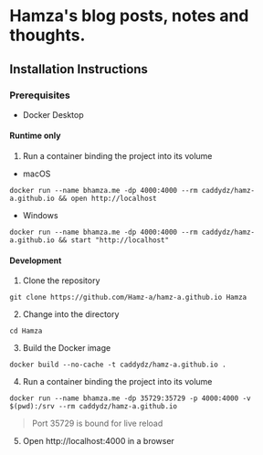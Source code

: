 # Hamza's blog posts, notes and thoughts.

## Installation Instructions
### Prerequisites
- Docker Desktop
#### Runtime only
1. Run a container binding the project into its volume
- macOS
```shell
docker run --name bhamza.me -dp 4000:4000 --rm caddydz/hamz-a.github.io && open http://localhost
```
- Windows
```shell
docker run --name bhamza.me -dp 4000:4000 --rm caddydz/hamz-a.github.io && start "http://localhost"
```
#### Development
1. Clone the repository
```shell
git clone https://github.com/Hamz-a/hamz-a.github.io Hamza
```
2. Change into the directory
```shell
cd Hamza
```
3. Build the Docker image
```shell
docker build --no-cache -t caddydz/hamz-a.github.io .
```
4. Run a container binding the project into its volume
```shell
docker run --name bhamza.me -dp 35729:35729 -p 4000:4000 -v $(pwd):/srv --rm caddydz/hamz-a.github.io
```
> Port 35729 is bound for live reload
5. Open http://localhost:4000 in a browser